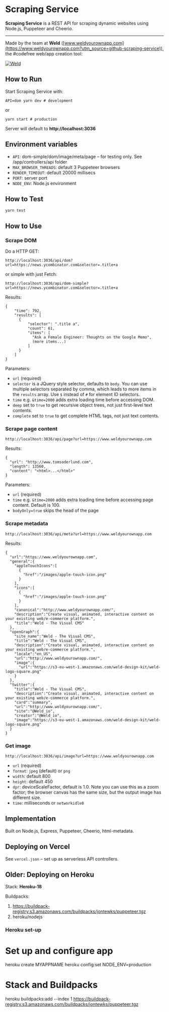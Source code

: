 # Scraping Service

**Scraping Service** is a REST API for scraping dynamic websites using Node.js, Puppeteer and Cheerio.

----------

Made by the team at **Weld** ([www.weldyourownapp.com](https://www.weldyourownapp.com?utm_source=github-scraping-service)), the #codefree web/app creation tool:

[![Weld](https://s3-eu-west-1.amazonaws.com/weld-social-and-blog/gif/weld_explained.gif?v2)](https://www.weldyourownapp.com?utm_source=github-scraping-service)


## How to Run

Start Scraping Service with:

    API=dom yarn dev # development

or

    yarn start # production

Server will default to **http://localhost:3036**


## Environment variables

* `API`: dom-simple/dom/image/meta/page – for testing only. See /app/controllers/api folder
* `MAX_BROWSER_THREADS`: default 3 Puppeteer browsers
* `RENDER_TIMEOUT`: default 20000 millisecs
* `PORT`: server port
* `NODE_ENV`: Node.js environment


## How to Test

    yarn test


## How to Use

### Scrape DOM

Do a HTTP GET:

    http://localhost:3036/api/dom?url=https://news.ycombinator.com&selector=.title+a

or simple with just Fetch:

    http://localhost:3036/api/dom-simple?url=https://news.ycombinator.com&selector=.title+a

Results:

    {
        "time": 792,
        "results": [
          {
              "selector": ".title a",
              "count": 61,
              "items": [
                "Ask a Female Engineer: Thoughts on the Google Memo",
                (more items...)
              ]
          }
        ]
    }

Parameters:

* `url` (required)
* `selector` is a JQuery style selector, defaults to `body`. You can use multiple selectors separated by comma, which leads to more items in the `results` array. Use `$` instead of `#` for element ID selectors.
* `time` e.g. `&time=2000` adds extra loading time before accessing DOM.
* `deep` set to `true` to get recursive object trees, not just first-level text contents.
* `complete` set to `true` to get complete HTML tags, not just text contents.

### Scrape page content

    http://localhost:3036/api/page?url=https://www.weldyourownapp.com

Results:

    {
      "url": "http://www.tomsoderlund.com",
      "length": 13560,
      "content": "<html>...</html>"
    }

Parameters:

* `url` (required)
* `time` e.g. `&time=2000` adds extra loading time before accessing page content. Default is 100.
* `bodyOnly=true` skips the head of the page

### Scrape metadata

    http://localhost:3036/api/meta?url=https://www.weldyourownapp.com

Results:

    {
      "url":"https://www.weldyourownapp.com",
      "general":{
        "appleTouchIcons":[
          {
            "href":"/images/apple-touch-icon.png"
          }
        ],
        "icons":[
          {
            "href":"/images/apple-touch-icon.png"
          }
        ],
        "canonical":"http://www.weldyourownapp.com/",
        "description":"Create visual, animated, interactive content on your existing web/e-commerce platform.",
        "title":"Weld - The Visual CMS"
      },
      "openGraph":{
        "site_name":"Weld - The Visual CMS",
        "title":"Weld - The Visual CMS",
        "description":"Create visual, animated, interactive content on your existing web/e-commerce platform.",
        "locale":"en_US",
        "url":"http://www.weldyourownapp.com/",
        "image":{
          "url":"https://s3-eu-west-1.amazonaws.com/weld-design-kit/weld-logo-square.png"
        }
      },
      "twitter":{
        "title":"Weld - The Visual CMS",
        "description":"Create visual, animated, interactive content on your existing web/e-commerce platform.",
        "card":"summary",
        "url":"http://www.weldyourownapp.com/",
        "site":"@Weld_io",
        "creator":"@Weld_io",
        "image":"https://s3-eu-west-1.amazonaws.com/weld-design-kit/weld-logo-square.png"
      }
    }

### Get image

    http://localhost:3036/api/image?url=https://www.weldyourownapp.com

* `url` (required)
* `format`: `jpeg` (default) or `png`
* `width`: default 800
* `height`: default 450
* `dpr`: deviceScaleFactor, default is 1.0. Note you can use this as a zoom factor; the browser canvas has the same size, but the output image has different size.
* `time`: milliseconds or `networkidle0`


## Implementation

Built on Node.js, Express, Puppeteer, Cheerio, html-metadata.

## Deploying on Vercel

See `vercel.json` – set up as serverless API controllers.

## Older: Deploying on Heroku

Stack: **Heroku-18**

Buildpacks:

  1. https://buildpack-registry.s3.amazonaws.com/buildpacks/jontewks/puppeteer.tgz
  2. heroku/nodejs

### Heroku set-up

  # Set up and configure app
  heroku create MYAPPNAME
  heroku config:set NODE_ENV=production

  # Stack and Buildpacks
  heroku buildpacks:add --index 1 https://buildpack-registry.s3.amazonaws.com/buildpacks/jontewks/puppeteer.tgz
